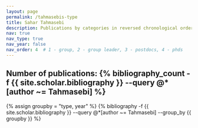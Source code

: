```yaml
---
layout: page
permalink: /tahmasebis-type
title: Sahar Tahmasebi
description: Publications by categories in reversed chronological order. Generated by jekyll-scholar.
nav: true
nav_type: true
nav_year: false
nav_order: 4  # 1 - group, 2 - group leader, 3 - postdocs, 4 - phds
---
```


<!-- _pages/tahmasebis-type.md -->
<div class="publications">

<h2>Number of publications: {% bibliography_count -f {{ site.scholar.bibliography }} --query @*[author ~= Tahmasebi] %}</h2>
{% assign groupby = "type, year" %}
{% bibliography -f {{ site.scholar.bibliography }} --query @*[author ~= Tahmasebi] --group_by {{ groupby }} %}

</div>
